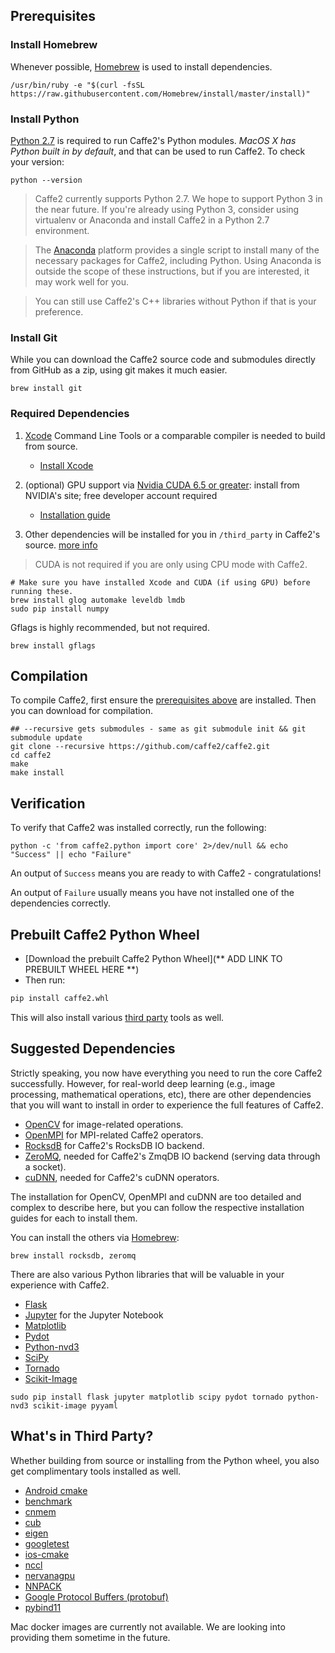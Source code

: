 <block class="mac compile prebuilt" />

## Prerequisites

### Install Homebrew

Whenever possible, [Homebrew](http://brew.sh) is used to install dependencies.

```
/usr/bin/ruby -e "$(curl -fsSL https://raw.githubusercontent.com/Homebrew/install/master/install)"
```

### Install Python

[Python 2.7](https://www.python.org/download/releases/2.7/) is required to run Caffe2's Python modules. *MacOS X has Python built in by default*, and that can be used to run Caffe2. To check your version:

```
python --version
```

> Caffe2 currently supports Python 2.7. We hope to support Python 3 in the near future. If you're already using Python 3, consider using virtualenv or Anaconda and install Caffe2 in a Python 2.7 environment.

> The [Anaconda](https://www.continuum.io/downloads) platform provides a single script to install many of the necessary packages for Caffe2, including Python. Using Anaconda is outside the scope of these instructions, but if you are interested, it may work well for you.

> You can still use Caffe2's C++ libraries without Python if that is your preference.

<block class="mac compile" />

### Install Git

While you can download the Caffe2 source code and submodules directly from GitHub as a zip, using git makes it much easier.

```
brew install git
```

### Required Dependencies

1. [Xcode](https://developer.apple.com/xcode/) Command Line Tools or a comparable compiler is needed to build from source.

    - [Install Xcode](https://itunes.apple.com/us/app/xcode/id497799835)

2. (optional) GPU support via [Nvidia CUDA 6.5 or greater](https://developer.nvidia.com/cuda-zone): install from NVIDIA's site; free developer account required

    - [Installation guide](http://docs.nvidia.com/cuda/cuda-installation-guide-mac-os-x/)

3. Other dependencies will be installed for you in `/third_party` in Caffe2's source. [more info](#whats-in-third-party)

> CUDA is not required if you are only using CPU mode with Caffe2.

```
# Make sure you have installed Xcode and CUDA (if using GPU) before running these.
brew install glog automake leveldb lmdb
sudo pip install numpy
```

Gflags is highly recommended, but not required.

```
brew install gflags
```

## Compilation

To compile Caffe2, first ensure the [prerequisites above](getting-started.html#prerequisites) are installed. Then you can download for compilation.

```
## --recursive gets submodules - same as git submodule init && git submodule update
git clone --recursive https://github.com/caffe2/caffe2.git
cd caffe2
make
make install
```

## Verification

To verify that Caffe2 was installed correctly, run the following:

```
python -c 'from caffe2.python import core' 2>/dev/null && echo "Success" || echo "Failure"
```

An output of `Success` means you are ready to with Caffe2 - congratulations!

An output of `Failure` usually means you have not installed one of the dependencies correctly.

<block class="mac prebuilt" />

## Prebuilt Caffe2 Python Wheel

- [Download the prebuilt Caffe2 Python Wheel](** ADD LINK TO PREBUILT WHEEL HERE **)
- Then run:

```python
pip install caffe2.whl
```

This will also install various [third party](#whats-in-third-party) tools as well.

<block class="mac compile prebuilt" />

## Suggested Dependencies

Strictly speaking, you now have everything you need to run the core Caffe2 successfully. However, for real-world deep learning (e.g., image processing, mathematical operations, etc), there are other dependencies that you will want to install in order to experience the full features of Caffe2.

- [OpenCV](http://opencv.org/) for image-related operations.
- [OpenMPI](http://www.open-mpi.org/) for MPI-related Caffe2 operators.
- [RocksdB](http://rocksdb.org) for Caffe2's RocksDB IO backend.
- [ZeroMQ](http://zeromq.org/), needed for Caffe2's ZmqDB IO backend (serving data through a socket).
- [cuDNN](https://developer.nvidia.com/cudnn), needed for Caffe2's cuDNN operators.

The installation for OpenCV, OpenMPI and cuDNN are too detailed and complex to describe here, but you can follow the respective installation guides for each to install them.

You can install the others via [Homebrew](http://brew.sh):

```
brew install rocksdb, zeromq
```

There are also various Python libraries that will be valuable in your experience with Caffe2.

- [Flask](http://flask.pocoo.org/)
- [Jupyter](https://ipython.org/) for the Jupyter Notebook
- [Matplotlib](http://matplotlib.org/)
- [Pydot](https://pypi.python.org/pypi/pydot)
- [Python-nvd3](https://pypi.python.org/pypi/python-nvd3/)
- [SciPy](https://www.scipy.org/)
- [Tornado](http://www.tornadoweb.org/en/stable/)
- [Scikit-Image](http://scikit-image.org/)

```
sudo pip install flask jupyter matplotlib scipy pydot tornado python-nvd3 scikit-image pyyaml
```

## What's in Third Party?

Whether building from source or installing from the Python wheel, you also get complimentary tools installed as well.

- [Android cmake](https://github.com/taka-no-me/android-cmake)
- [benchmark](https://github.com/google/benchmark)
- [cnmem](https://github.com/NVIDIA/cnmem)
- [cub](http://nvlabs.github.io/cub/)
- [eigen](http://eigen.tuxfamily.org/)
- [googletest](https://github.com/google/googletest)
- [ios-cmake](https://github.com/cristeab/ios-cmake)
- [nccl](https://github.com/NVIDIA/nccl)
- [nervanagpu](https://github.com/NervanaSystems/nervanagpu)
- [NNPACK](https://github.com/Maratyszcza/NNPACK)
- [Google Protocol Buffers (protobuf)](https://developers.google.com/protocol-buffers/)
- [pybind11](https://github.com/pybind/pybind11)

<block class="mac docker" />

Mac docker images are currently not available. We are looking into providing them sometime in the future.
